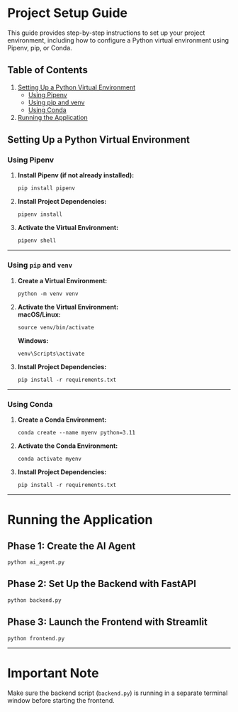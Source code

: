 
# Project Setup Guide

This guide provides step-by-step instructions to set up your project environment, including how to configure a Python virtual environment using Pipenv, pip, or Conda.

## Table of Contents

1. [Setting Up a Python Virtual Environment](#setting-up-a-python-virtual-environment)  
   - [Using Pipenv](#using-pipenv)  
   - [Using pip and venv](#using-pip-and-venv)  
   - [Using Conda](#using-conda)  
2. [Running the Application](#running-the-application)

## Setting Up a Python Virtual Environment

### Using Pipenv
1. **Install Pipenv (if not already installed):**
   ```
   pip install pipenv
   ```

2. **Install Project Dependencies:**
   ```
   pipenv install
   ```

3. **Activate the Virtual Environment:**
   ```
   pipenv shell
   ```

---

### Using `pip` and `venv`
1. **Create a Virtual Environment:**
   ```
   python -m venv venv
   ```

2. **Activate the Virtual Environment:**  
   **macOS/Linux:**
   ```
   source venv/bin/activate
   ```  
   **Windows:**
   ```
   venv\Scripts\activate
   ```

3. **Install Project Dependencies:**
   ```
   pip install -r requirements.txt
   ```

---

### Using Conda
1. **Create a Conda Environment:**
   ```
   conda create --name myenv python=3.11
   ```

2. **Activate the Conda Environment:**
   ```
   conda activate myenv
   ```

3. **Install Project Dependencies:**
   ```
   pip install -r requirements.txt
   ```

---

# Running the Application

## Phase 1: Create the AI Agent
```
python ai_agent.py
```

## Phase 2: Set Up the Backend with FastAPI
```
python backend.py
```

## Phase 3: Launch the Frontend with Streamlit
```
python frontend.py
```

---

# Important Note
Make sure the backend script (`backend.py`) is running in a separate terminal window before starting the frontend.

